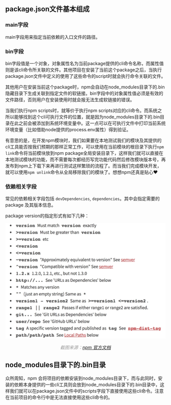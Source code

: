 ## package.json文件基本组成

### main字段

main字段用来指定当前依赖的入口文件的路径。

### bin字段

bin字段值是一个对象，对象属性名为当前package提供的cli命令名称，而属性值则是该cli命令所关联的文件。其他项目在安装了当前这个package之后，当执行package.json文件中定义的使用了这些命令的script时就会执行命令关联的文件。

其他用户在安装当前这个package时，npm会自动在node_modules目录下的.bin隐藏目录下生成关联到指定文件的软链接。bin字段中的对象属性值必须是有效的文件路径，否则用户在安装使用时就会报无法生成软链接的错误。

当我们执行npm scripts时，就等价于执行npm scripts对应的cli命令。而系统之所以能够找到这个cli可执行文件的位置，就是因为node_modules目录下的.bin目录在此之前会被添加到系统环境变量中。这一点可以在可执行文件中打印当前系统环境变量（比如借助node提供的process.env属性）得到验证。

有意思的是，在开发npm模块时，我们如果要在本地测试我们的模块及其提供的cli工具能否按我们预期的那样正常工作，可以使用在当前模块的根目录下执行`npm link`命令将当前模块放到npm package全局安装目录下，这样我们就可以直接在本地测试模块的功能，而不需要每次都经历写完功能代码然后修改模块版本号，再发布到npm上下载下来再进行测试这样繁琐的流程了。而当我们完成模块开发，就可以使用`npm unlink`命令从全局移除我们的模块了。想想npm还真是贴心❤️

### 依赖相关字段

常见的依赖相关字段包括 `devDependencies`, `dependencies`。其中会指定需要的 package 及其版本信息。

package version的指定形式有如下几种：

![](../static/package-versions.jpg)

<p style="color: #999;text-align:center;"><i>截图来源：<a href="https://docs.npmjs.com/files/package.json#dependencies">npm 官方文档</a></i></p>


## node_modules目录下的.bin目录

众所周知，npm 会将项目的依赖安装到node_modules目录下，而与此同时，安装的依赖本身提供的一些cli工具则会放到node_modules目录下的.bin目录中，这样我们就可以在package.json文件中的scripts字段下直接使用这些cli命令。注意在当前项目的命令行中是无法直接使用这些cli命令的。